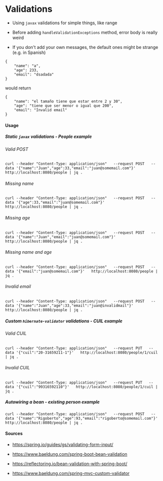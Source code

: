# Validations

- Using `javax` validations for simple things, like range

- Before adding `handleValidationExceptions` method, error body is really weird

- If you don't add your own messages, the default ones might be strange (e.g. in Spanish)

```
{
	"name": "a",
	"age": 233,
	"email": "dsadada"
}
```

would return

```
{
    "name": "el tamaño tiene que estar entre 2 y 30",
    "age": "tiene que ser menor o igual que 200",
    "email": "Invalid email"
}

```

#### Usage

##### Static `javax` validations - People example

###### Valid POST

    curl --header "Content-Type: application/json"   --request POST   --data '{"name":"Juan","age":33,"email":"juan@somemail.com"}'   http://localhost:8080/people | jq .

###### Missing name

    curl --header "Content-Type: application/json"   --request POST   --data '{"age":33,"email":"juan@somemail.com"}'   http://localhost:8080/people | jq .

###### Missing age

    curl --header "Content-Type: application/json"   --request POST   --data '{"name":"Juan","email":"juan@somemail.com"}'   http://localhost:8080/people | jq .

###### Missing name and age

    curl --header "Content-Type: application/json"   --request POST   --data '{"email":"juan@somemail.com"}'   http://localhost:8080/people | jq .

###### Invalid email

    curl --header "Content-Type: application/json"   --request POST   --data '{"name":"Juan","age":33,"email":"juan@invalidmail"}'   http://localhost:8080/people | jq .

##### Custom `hibernate-validator` validations - CUIL example

###### Valid CUIL

    curl --header "Content-Type: application/json"   --request PUT   --data '{"cuil":"20-31659211-1"}'   http://localhost:8080/people/1/cuil | jq .

###### Invalid CUIL

    curl --header "Content-Type: application/json"   --request PUT   --data '{"cuil":"99316592110"}'   http://localhost:8080/people/1/cuil | jq .

##### Autowiring a bean - existing person example

    curl --header "Content-Type: application/json"   --request POST   --data '{"name":"Rigoberto","age":93,"email":"rigoberto@somemail.com"}'   http://localhost:8080/people | jq .

#### Sources

- https://spring.io/guides/gs/validating-form-input/

- https://www.baeldung.com/spring-boot-bean-validation

- https://reflectoring.io/bean-validation-with-spring-boot/

- https://www.baeldung.com/spring-mvc-custom-validator
